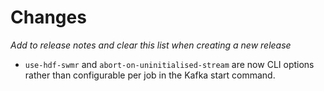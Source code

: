 # Changes

*Add to release notes and clear this list when creating a new release*

- `use-hdf-swmr` and `abort-on-uninitialised-stream` are now CLI options rather than configurable per job in the Kafka start command.
